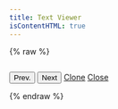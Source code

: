 ```yaml
---
title: Text Viewer
isContentHTML: true
---
```


{% raw %}

<div id="text-viewer" class="text-viewer columns">
  <nav v-for="(panel, panelIdx) in panels" class="panel column">
    <p class="panel-heading">
      <panel-control :panel-idx="panelIdx" control-key="document" hide-label="1"></panel-control>
      <button class="button" @click="incrementLocus(panel, -1)">Prev.</button>
      <panel-control :panel-idx="panelIdx" control-key="locus" hide-label="1"></panel-control>
      <button class="button" @click="incrementLocus(panel, 1)">Next</button>
      <span class="button-bar">
        <a class="button" href="#" @click.stop.prevent="clonePanel(panelIdx)">Clone</a>
        <a v-if="panels.length > 1" class="button" href="#" @click.stop.prevent="closePanel(panelIdx)">Close</a>
      </span>
      <panel-control :panel-idx="panelIdx" control-key="view" hide-label="1"></panel-control>
    </p>
    <div v-if="true" class="panel-block panel-controls">
      <panel-control :panel-idx="panelIdx" control-key="source"></panel-control>
      <panel-control :panel-idx="panelIdx" control-key="collection"></panel-control>
    </div>
    <div class="panel-block panel-chunk">
      <div :class="'content '+getContentClasses(panel)" v-html="panel.responses.document">
      </div>
    </div>
  </nav>
</div>
{% endraw %}

<script src="/assets/node_modules/vue/dist/vue.global.js"></script>
<script src="/assets/js/dtsutils.js?ts={{ "now" | date: "%s" }}"></script>
<script src="/assets/js/text-viewer.js?ts={{ "now" | date: "%s" }}"></script>
